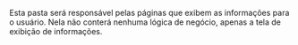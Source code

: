Esta pasta será responsável pelas páginas que exibem as informações para o usuário. Nela não conterá nenhuma lógica de negócio, apenas a tela de exibição de informações.